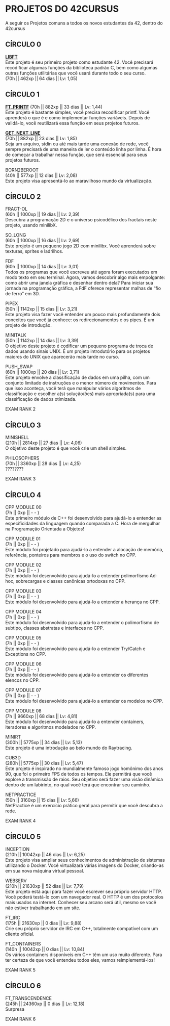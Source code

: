 <h1>PROJETOS DO 42CURSUS</h1>
A seguir os Projetos comuns a todos os novos estudantes da 42, dentro do 42cursus<br>
<h2>CÍRCULO 0</h2>


<b><a href="https://github.com/danielmourajc/42cursus/tree/main/01%20LIBFT">LIBFT</a></b><br>
Este projeto é seu primeiro projeto como estudante 42. Você precisará recodificar algumas funções da biblioteca padrão C, bem como algumas outras funções utilitárias que você usará durante todo o seu curso.<br>
(70h || 462xp || 64 dias || Lv: 1,05)

<h2>CÍRCULO 1</h2>

<b><a href="https://github.com/danielmourajc/42cursus/tree/main/02%20PRINTF">FT_PRINTF</a></b>   (70h || 882xp || 33 dias || Lv: 1,44)<br>
Este projeto é bastante simples, você precisa recodificar printf. Você aprenderá o que é e como implementar funções variáveis. Depois de validá-lo, você reutilizará essa função em seus projetos futuros.

<b><a href="https://github.com/danielmourajc/42cursus/tree/main/03%20GET_NEXT_LINE">GET_NEXT_LINE</a></b><br>
(70h || 882xp || 23 dias || Lv: 1,85)<br>
Seja um arquivo, stdin ou até mais tarde uma conexão de rede, você sempre precisará de uma maneira de ler o conteúdo linha por linha. É hora de começar a trabalhar nessa função, que será essencial para seus projetos futuros.

BORN2BEROOT<br>
(40h || 577xp || 12 dias || Lv: 2,08)<br>
Este projeto visa apresentá-lo ao maravilhoso mundo da virtualização.


<h2>CÍRCULO 2</h2>

FRACT-OL<br>
(60h || 1000xp || 19 dias || Lv: 2,39)<br>
Descubra a programação 2D e o universo psicodélico dos fractais neste projeto, usando minilibX.

SO_LONG<br>
(60h || 1000xp || 16 dias || Lv: 2,69)<br>
Este projeto é um pequeno jogo 2D com minilibx. Você aprenderá sobre texturas, sprites e ladrilhos.

FDF<br>
(60h || 1000xp || 14 dias || Lv: 3,01)<br>
Todos os programas que você escreveu até agora foram executados em modo texto em seu terminal. Agora, vamos descobrir algo mais empolgante: como abrir uma janela gráfica e desenhar dentro dela? Para iniciar sua jornada na programação gráfica, a FdF oferece representar malhas de “fio de ferro” em 3D.

PIPEX<br>
(50h || 1142xp || 15 dias || Lv: 3,21)<br>
Este projeto visa fazer você entender um pouco mais profundamente dois conceitos que você já conhece: os redirecionamentos e os pipes. É um projeto de introdução.

MINITALK<br>
(50h || 1142xp || 14 dias || Lv: 3,39)<br>
O objetivo deste projeto é codificar um pequeno programa de troca de dados usando sinais UNIX. É um projeto introdutório para os projetos maiores do UNIX que aparecerão mais tarde no curso.

PUSH_SWAP<br>
(60h || 1000xp || 20 dias || Lv: 3,71)<br>
Este projeto envolve a classificação de dados em uma pilha, com um conjunto limitado de instruções e o menor número de movimentos. Para que isso aconteça, você terá que manipular vários algoritmos de classificação e escolher a(s) solução(ões) mais apropriada(s) para uma classificação de dados otimizada.

EXAM RANK 2<br>

<h2>CÍRCULO 3</h2>

MINISHELL<br>
(210h || 2814xp || 27 dias || Lv: 4,06)<br>
O objetivo deste projeto é que você crie um shell simples.

PHILOSOPHERS<br>
(70h || 3360xp || 28 dias || Lv: 4,25)<br>
????????

EXAM RANK 3<br>

<h2>CÍRCULO 4</h2>

CPP MODULE 00<br>
(7h || 0xp || - - )<br>
Este primeiro módulo de C++ foi desenvolvido para ajudá-lo a entender as especificidades da linguagem quando comparada a C. Hora de mergulhar na Programação Orientada a Objetos!

CPP MODULE 01<br>
(7h || 0xp || - - )<br>
Este módulo foi projetado para ajudá-lo a entender a alocação de memória, referência, ponteiros para membros e o uso do switch no CPP.

CPP MODULE 02<br>
(7h || 0xp || - - )<br>
Este módulo foi desenvolvido para ajudá-lo a entender polimorfismo Ad-hoc, sobrecargas e classes canônicas ortodoxas no CPP.

CPP MODULE 03<br>
(7h || 0xp || - - )<br>
Este módulo foi desenvolvido para ajudá-lo a entender a herança no CPP.

CPP MODULE 04<br>
(7h || 0xp || - - )<br>
Este módulo foi desenvolvido para ajudá-lo a entender o polimorfismo de subtipo, classes abstratas e interfaces no CPP.

CPP MODULE 05<br>
(7h || 0xp || - - )<br>
Este módulo foi desenvolvido para ajudá-lo a entender Try/Catch e Exceptions no CPP.

CPP MODULE 06<br>
(7h || 0xp || - - )<br>
Este módulo foi desenvolvido para ajudá-lo a entender os diferentes elencos no CPP.

CPP MODULE 07<br>
(7h || 0xp || - - )<br>
Este módulo foi desenvolvido para ajudá-lo a entender os modelos no CPP.

CPP MODULE 08<br>
(7h || 9660xp || 68 dias || Lv: 4,81) <br>
Este módulo foi desenvolvido para ajudá-lo a entender containers, iteradores e algoritmos modelados no CPP.

MINIRT<br>
(300h || 5775xp || 34 dias || Lv: 5,13)<br>
Este projeto é uma introdução ao belo mundo do Raytracing.

CUB3D<br>
(280h || 5775xp || 30 dias || Lv: 5,47)<br>
Este projeto é inspirado no mundialmente famoso jogo homônimo dos anos 90, que foi o primeiro FPS de todos os tempos. Ele permitirá que você explore a transmissão de raios. Seu objetivo será fazer uma visão dinâmica dentro de um labirinto, no qual você terá que encontrar seu caminho.

NETPRACTICE<br>
(50h || 3160xp || 15 dias || Lv: 5,66)<br>
NetPractice é um exercício prático geral para permitir que você descubra a rede.

EXAM RANK 4<br>

<h2>CÍRCULO 5</h2>

INCEPTION<br>
(210h || 10042xp || 46 dias || Lv: 6,25)<br>
Este projeto visa ampliar seus conhecimentos de administração de sistemas utilizando o Docker. Você virtualizará várias imagens do Docker, criando-as em sua nova máquina virtual pessoal.

WEBSERV<br>
(210h || 21630xp || 52 dias || Lv: 7,79)<br>
Este projeto está aqui para fazer você escrever seu próprio servidor HTTP. Você poderá testá-lo com um navegador real. O HTTP é um dos protocolos mais usados na internet. Conhecer seu arcano será útil, mesmo se você não estiver trabalhando em um site.

FT_IRC<br>
(175h || 21630xp || 0 dias || Lv: 9,88)<br>
Crie seu próprio servidor de IRC em C++, totalmente compatível com um cliente oficial.

FT_CONTAINERS<br>
(140h || 10042xp || 0 dias || Lv: 10,84)<br>
Os vários containers disponíveis em C++ têm um uso muito diferente. Para ter certeza de que você entendeu todos eles, vamos reimplementá-los!

EXAM RANK 5<br>

<h2>CÍRCULO 6</h2>

FT_TRANSCENDENCE<br>
(245h || 24360xp || 0 dias || Lv: 12,18)<br>
Surpresa

EXAM RANK 6<br>
